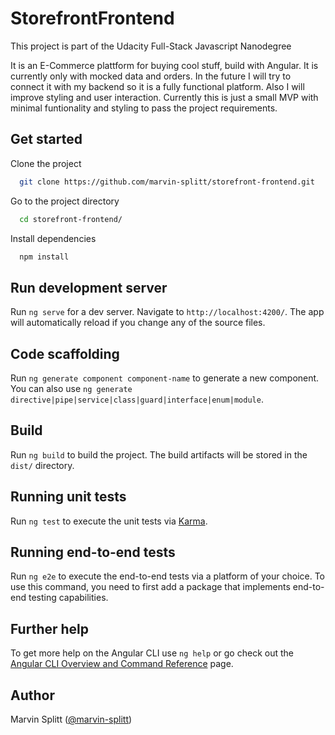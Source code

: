 # StorefrontFrontend

This project is part of the Udacity Full-Stack Javascript Nanodegree

It is an E-Commerce plattform for buying cool stuff, build with Angular. It is currently only with mocked data and orders. In the future I will try to connect it with my backend so it is a fully functional platform. Also I will improve styling and user interaction. Currently this is just a small MVP with minimal funtionality and styling to pass the project requirements.

## Get started

Clone the project

```bash
  git clone https://github.com/marvin-splitt/storefront-frontend.git
```

Go to the project directory

```bash
  cd storefront-frontend/
```

Install dependencies

```bash
  npm install
```

## Run development server

Run `ng serve` for a dev server. Navigate to `http://localhost:4200/`. The app will automatically reload if you change any of the source files.

## Code scaffolding

Run `ng generate component component-name` to generate a new component. You can also use `ng generate directive|pipe|service|class|guard|interface|enum|module`.

## Build

Run `ng build` to build the project. The build artifacts will be stored in the `dist/` directory.

## Running unit tests

Run `ng test` to execute the unit tests via [Karma](https://karma-runner.github.io).

## Running end-to-end tests

Run `ng e2e` to execute the end-to-end tests via a platform of your choice. To use this command, you need to first add a package that implements end-to-end testing capabilities.

## Further help

To get more help on the Angular CLI use `ng help` or go check out the [Angular CLI Overview and Command Reference](https://angular.io/cli) page.

## Author

Marvin Splitt ([@marvin-splitt](https://github.com/marvin-splitt))
